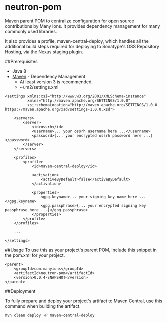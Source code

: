 # neutron-pom

Maven parent POM to centralize configuration for open source contributions by Many Ions.  It provides dependency 
management for many commonly used libraries.  

It also provides a profile, maven-central-deploy, which handles all the additional build steps required for deploying to 
Sonatype's OSS Repository Hosting, via the Nexus staging plugin.

##Prerequisites

* Java 8
* [Maven](https://maven.apache.org/) - Dependency Management
    * At least version 3 is recommended.
    * ~/.m2/settings.xml
```
<settings xmlns:xsi="http://www.w3.org/2001/XMLSchema-instance"
          xmlns="http://maven.apache.org/SETTINGS/1.0.0"
          xsi:schemaLocation="http://maven.apache.org/SETTINGS/1.0.0 https://maven.apache.org/xsd/settings-1.0.0.xsd">

    <servers>
        <server>
            <id>ossrh</id>
            <username>... your ossrh username here ...</username>
            <password>{... your encrypted ossrh password here ...}</password>
        </server>
    </servers>

    <profiles>
        <profile>
            <id>maven-central-deploy</id>

            <activation>
                <activeByDefault>false</activeByDefault>
            </activation>

            <properties>
                <gpg.keyname>... your signing key name here ...</gpg.keyname>
                <gpg.passphrase>{... your encrypted signing key passphrase here ...}</gpg.passphrase>
            </properties>
        </profile>
    </profiles>
    
    ...
    
</settings>
```    

##Usage
To use this as your project's parent POM, include this snippet in the pom.xml for your project. 
```
<parent>
    <groupId>com.manyions</groupId>
    <artifactId>neutron-pom</artifactId>
    <version>0.0.4-SNAPSHOT</version>
</parent>
```

##Deployment

To fully prepare and deploy your project's artifact to Maven Central, use this command when building the artifact.
```
mvn clean deploy -P maven-central-deploy
``` 
